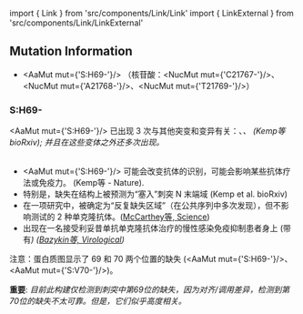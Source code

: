import { Link } from 'src/components/Link/Link'
import { LinkExternal } from 'src/components/Link/LinkExternal'

## Mutation Information

- <AaMut mut={'S:H69-'}/> （核苷酸：<NucMut mut={'C21767-'}/>、<NucMut mut={'A21768-'}/>、<NucMut mut={'T21769-'}/>）

### S:H69-
<AaMut mut={'S:H69-'}/> 已出现 3 次与其他突变和变异有关：<Mut name="S:Y453F"/>、<Var name="20A/S:439K"/>、<Var name="20I (Alpha, V1)"/> (<LinkExternal href="https://www.biorxiv.org/content/10.1101/2020.12.14.422555v6">Kemp等 bioRxiv</LinkExternal>); 并且在这些变体之外还多次出现。<br/><br/>

- <AaMut mut={'S:H69-'}/> 可能会改变抗体的识别，可能会影响某些抗体疗法或免疫力。 (<LinkExternal href="https://www.nature.com/articles/s41586-021-03291-y">Kemp等 - Nature</LinkExternal>).
- 特别是，缺失在结构上被预测为“塞入”刺突 N 末端域 (<LinkExternal href="https://www.biorxiv.org/content/10.1101/2020.12.14.422555v6">Kemp et al. bioRxiv</LinkExternal>)
- 在一项研究中，被确定为“反复缺失区域”（在公共序列中多次发现），但不影响测试的 2 种单克隆抗体。([McCarthey等, Science](https://science.sciencemag.org/content/371/6534/1139))
- 出现在一名接受利妥昔单抗单克隆抗体治疗的慢性感染免疫抑制患者身上 (带有<Var name="S:Y453F"/>) ([Bazykin等, Virological](https://virological.org/t/emergence-of-y453f-and-69-70hv-mutations-in-a-lymphoma-patient-with-long-term-covid-19/580))


注意：蛋白质图显示了 69 和 70 两个位置的缺失 (<AaMut mut={'S:H69-'}/>、<AaMut mut={'S:V70-'}/>)。

**重要**: *目前此构建仅检测到刺突中第69位的缺失，因为对齐/调用差异，检测到第70位的缺失不太可靠。但是，它们似乎高度相关。*
